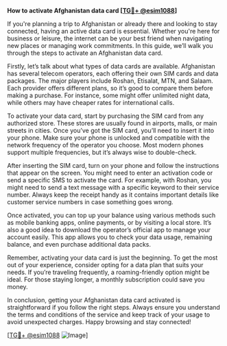 **How to activate Afghanistan data card [[TG💪+ @esim1088](https://t.me/s/esim1088)]**

If you're planning a trip to Afghanistan or already there and looking to stay connected, having an active data card is essential. Whether you're here for business or leisure, the internet can be your best friend when navigating new places or managing work commitments. In this guide, we’ll walk you through the steps to activate an Afghanistan data card.

Firstly, let’s talk about what types of data cards are available. Afghanistan has several telecom operators, each offering their own SIM cards and data packages. The major players include Roshan, Etisalat, MTN, and Salaam. Each provider offers different plans, so it’s good to compare them before making a purchase. For instance, some might offer unlimited night data, while others may have cheaper rates for international calls.

To activate your data card, start by purchasing the SIM card from any authorized store. These stores are usually found in airports, malls, or main streets in cities. Once you’ve got the SIM card, you’ll need to insert it into your phone. Make sure your phone is unlocked and compatible with the network frequency of the operator you choose. Most modern phones support multiple frequencies, but it’s always wise to double-check.

After inserting the SIM card, turn on your phone and follow the instructions that appear on the screen. You might need to enter an activation code or send a specific SMS to activate the card. For example, with Roshan, you might need to send a text message with a specific keyword to their service number. Always keep the receipt handy as it contains important details like customer service numbers in case something goes wrong.

Once activated, you can top up your balance using various methods such as mobile banking apps, online payments, or by visiting a local store. It’s also a good idea to download the operator’s official app to manage your account easily. This app allows you to check your data usage, remaining balance, and even purchase additional data packs.

Remember, activating your data card is just the beginning. To get the most out of your experience, consider opting for a data plan that suits your needs. If you’re traveling frequently, a roaming-friendly option might be ideal. For those staying longer, a monthly subscription could save you money.

In conclusion, getting your Afghanistan data card activated is straightforward if you follow the right steps. Always ensure you understand the terms and conditions of the service and keep track of your usage to avoid unexpected charges. Happy browsing and stay connected!

[[TG💪+ @esim1088](https://t.me/s/esim1088) ![Image](https://i.postimg.cc/Y0z9fWf4/image.png)]